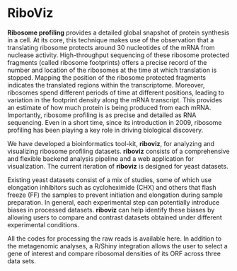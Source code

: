 # RiboViz
<b>Ribosome profiling</b> provides a detailed global snapshot of protein synthesis in a cell.  At its core, this technique makes use of the observation that a translating ribosome protects around 30 nucleotides of the mRNA from nuclease activity.  High-throughput sequencing of these ribosome protected fragments (called ribosome footprints) offers a precise record of the number and location of the ribosomes at the time at which translation is stopped. Mapping the position of the ribosome protected fragments indicates the translated regions within the transcriptome.  Moreover, ribosomes spend different periods of time at different positions, leading to variation in the footprint density along the mRNA transcript. This provides an estimate of how much protein is being produced from each mRNA. Importantly, ribosome profiling is as precise and detailed as RNA sequencing. Even in a short time, since its introduction in 2009, ribosome profiling has been playing a key role in driving biological discovery. </p>

<p> We have developed a bioinformatics tool-kit, <b>riboviz</b>, for analyzing and visualizing ribosome profiling datasets. <b>riboviz</b> consists of a comprehensive and flexible backend analysis pipeline and a web application for visualization. The current iteration of <b>riboviz</b> is designed for yeast datasets.</p>

<p> Existing yeast datasets consist of a mix of studies, some of which use elongation inhibitors such as cycloheximide (CHX) and others that flash freeze (FF) the samples to prevent initiation and elongation during sample preparation. In general, each experimental step can potentially introduce biases in processed datasets. <b>riboviz</b> can help identify these biases by allowing users to compare and contrast datasets obtained under different experimental conditions. </p>

<p>  All the codes for processing the raw reads is available here.
In addition to the metagenomic analyses, a R/Shiny integration allows the user to select a gene of interest and compare ribosomal densities of its ORF across three data sets.
